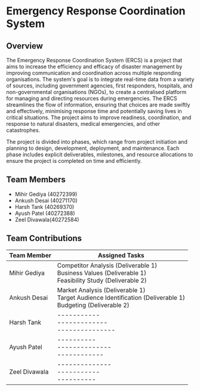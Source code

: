 # Emergency Response Coordination System

## Overview
The Emergency Response Coordination System (ERCS) is a project that aims to increase the efficiency and efficacy of disaster management by improving communication and coordination across multiple responding organisations. The system's goal is to integrate real-time data from a variety of sources, including government agencies, first responders, hospitals, and non-governmental organisations (NGOs), to create a centralised platform for managing and directing resources during emergencies. The ERCS streamlines the flow of information, ensuring that choices are made swiftly and effectively, minimising response time and potentially saving lives in critical situations. The project aims to improve readiness, coordination, and response to natural disasters, medical emergencies, and other catastrophes.

The project is divided into phases, which range from project initiation and planning to design, development, deployment, and maintenance. Each phase includes explicit deliverables, milestones, and resource allocations to ensure the project is completed on time and efficiently.

## Team Members
- Mihir Gediya (40272399)
- Ankush Desai (40271170)
- Harsh Tank   (40269370)
- Ayush Patel  (40272388)
- Zeel Divawala(40272584)


## Team Contributions

| **Team Member**    | **Assigned Tasks** |
| -------- | ------- |
| Mihir Gediya  | Competitor Analysis (Deliverable 1) <br> Business Values (Deliverable 1) <br>  Feasibility Study (Deliverable 2) |
| Ankush Desai |  Market Analysis (Deliverable 1) <br> Target Audience Identification (Deliverable 1) <br> Budgeting  (Deliverable 2) |
| Harsh Tank    | ----------- <br>------------- <br> ---------------   |
| Ayush Patel    | ---------- <br> -------------- <br>------------   |
| Zeel Divawala    | -------------- <br>----------- <br>----------   |

